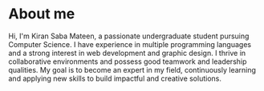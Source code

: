 # About me 
Hi, I'm Kiran Saba Mateen, a passionate undergraduate student pursuing Computer Science. I have experience in multiple programming languages and a strong interest in web development and graphic design. I thrive in collaborative environments and possess good teamwork and leadership qualities. My goal is to become an expert in my field, continuously learning and applying new skills to build impactful and creative solutions.
